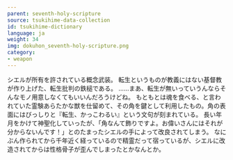 ```yaml
---
parent: seventh-holy-scripture
source: tsukihime-data-collection
id: tsukihime-dictionary
language: ja
weight: 34
img: dokuhon_seventh-holy-scripture.png
category:
- weapon
---
```


シエルが所有を許されている概念武装。
転生というものが教義にはない基督教が作り上げた、転生批判の鉄槌である。
……まあ、転生が無いっていうんならそんなモノ用意しなくてもいいんだろうけどね。
もともとは魂を食べる、と言われていた霊験あらたかな獣を仕留めて、その角を鍵として利用したもの。角の表面にはびっしりと『転生、かっこわるい』という文句が刻まれている。
長い年月をかけて神聖化していったが、「角なんて飾りですよ。お偉いさんにはそれが分からないんです！」とのたまったシエルの手によって改良されてしまう。
なにぶん作られてから千年近く経っているので精霊だって宿っているが、シエルに改造されてからは性格骨子が歪んでしまったとかなんとか。
